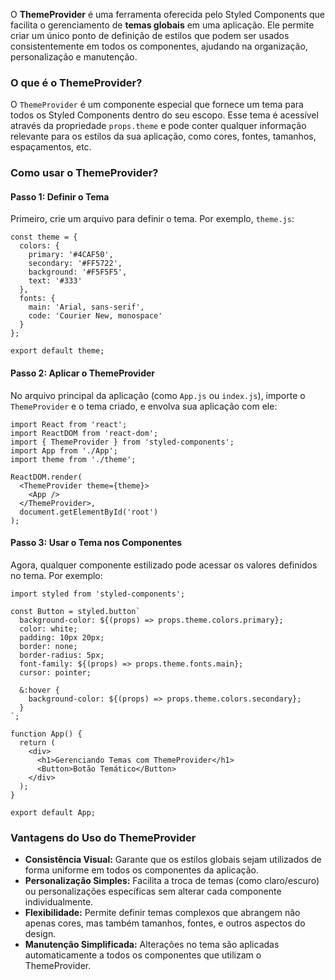 O **ThemeProvider** é uma ferramenta oferecida pelo Styled Components que facilita o gerenciamento de **temas globais** em uma aplicação. Ele permite criar um único ponto de definição de estilos que podem ser usados consistentemente em todos os componentes, ajudando na organização, personalização e manutenção.

### **O que é o ThemeProvider?**

O `ThemeProvider` é um componente especial que fornece um tema para todos os Styled Components dentro do seu escopo. Esse tema é acessível através da propriedade `props.theme` e pode conter qualquer informação relevante para os estilos da sua aplicação, como cores, fontes, tamanhos, espaçamentos, etc.

### **Como usar o ThemeProvider?**

#### **Passo 1: Definir o Tema**

Primeiro, crie um arquivo para definir o tema. Por exemplo, `theme.js`:

```
const theme = {
  colors: {
    primary: '#4CAF50',
    secondary: '#FF5722',
    background: '#F5F5F5',
    text: '#333'
  },
  fonts: {
    main: 'Arial, sans-serif',
    code: 'Courier New, monospace'
  }
};

export default theme;
```

#### **Passo 2: Aplicar o ThemeProvider**

No arquivo principal da aplicação (como `App.js` ou `index.js`), importe o `ThemeProvider` e o tema criado, e envolva sua aplicação com ele:

```
import React from 'react';
import ReactDOM from 'react-dom';
import { ThemeProvider } from 'styled-components';
import App from './App';
import theme from './theme';

ReactDOM.render(
  <ThemeProvider theme={theme}>
    <App />
  </ThemeProvider>,
  document.getElementById('root')
);
```

#### **Passo 3: Usar o Tema nos Componentes**

Agora, qualquer componente estilizado pode acessar os valores definidos no tema. Por exemplo:

```
import styled from 'styled-components';

const Button = styled.button`
  background-color: ${(props) => props.theme.colors.primary};
  color: white;
  padding: 10px 20px;
  border: none;
  border-radius: 5px;
  font-family: ${(props) => props.theme.fonts.main};
  cursor: pointer;

  &:hover {
    background-color: ${(props) => props.theme.colors.secondary};
  }
`;

function App() {
  return (
    <div>
      <h1>Gerenciando Temas com ThemeProvider</h1>
      <Button>Botão Temático</Button>
    </div>
  );
}

export default App;
```

### **Vantagens do Uso do ThemeProvider**

- **Consistência Visual:** Garante que os estilos globais sejam utilizados de forma uniforme em todos os componentes da aplicação.
- **Personalização Simples:** Facilita a troca de temas (como claro/escuro) ou personalizações específicas sem alterar cada componente individualmente.
- **Flexibilidade:** Permite definir temas complexos que abrangem não apenas cores, mas também tamanhos, fontes, e outros aspectos do design.
- **Manutenção Simplificada:** Alterações no tema são aplicadas automaticamente a todos os componentes que utilizam o ThemeProvider.

